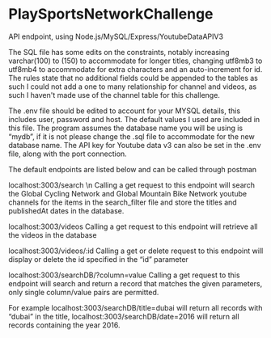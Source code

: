 # PlaySportsNetworkChallenge
API endpoint, using Node.js/MySQL/Express/YoutubeDataAPIV3

The SQL file has some edits on the constraints, notably increasing varchar(100) to (150) to accommodate for longer titles, changing utf8mb3 to utf8mb4 to accommodate for extra characters and an auto-increment for id.
The rules state that no additional fields could be appended to the tables as such I could not add a one to many relationship for channel and videos, as such I haven't made use of the channel table for this challenge.

The .env file should be edited to account for your MYSQL details, this includes user, password and host. The default values I used are included in this file. The program assumes the database name you will be using is “mydb”, if it is not please change the .sql file to accommodate for the new database name. The API key for Youtube data v3 can also be set in the .env file, along with the port connection.

The default endpoints are listed below and can be called through postman

localhost:3003/search \n
Calling a get request to this endpoint will search the Global Cycling Network and Global Mountain Bike Network youtube channels for the items in the search_filter file and store the titles and publishedAt dates in the database.

localhost:3003/videos
Calling a get request to this endpoint will retrieve all the videos in the database

localhost:3003/videos/:id
Calling a get or delete request to this endpoint will display or delete the id specified in the “id” parameter

localhost:3003/searchDB/?column=value
Calling a get request to this endpoint will search and return a record that matches the given parameters, only single column/value pairs are permitted.

For example localhost:3003/searchDB/title=dubai will return all records with “dubai” in the title, localhost:3003/searchDB/date=2016 will return all records containing the year 2016.

